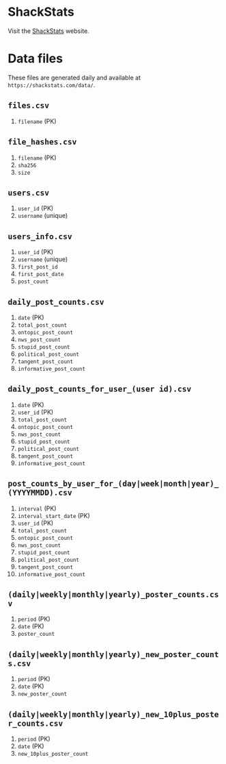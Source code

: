 # ShackStats

Visit the [ShackStats](https://shackstats.com) website. 

# Data files

These files are generated daily and available at `https://shackstats.com/data/`. 

## `files.csv`
1. `filename` (PK)

## `file_hashes.csv`
1. `filename` (PK)
1. `sha256`
1. `size`

## `users.csv`
1. `user_id` (PK)
1. `username` (unique)

## `users_info.csv`
1. `user_id` (PK)
1. `username` (unique)
1. `first_post_id`
1. `first_post_date`
1. `post_count`

## `daily_post_counts.csv`
1. `date` (PK)
1. `total_post_count`
1. `ontopic_post_count`
1. `nws_post_count`
1. `stupid_post_count`
1. `political_post_count`
1. `tangent_post_count`
1. `informative_post_count`

## `daily_post_counts_for_user_(user id).csv`
1. `date` (PK)
1. `user_id` (PK)
1. `total_post_count`
1. `ontopic_post_count`
1. `nws_post_count`
1. `stupid_post_count`
1. `political_post_count`
1. `tangent_post_count`
1. `informative_post_count`

## `post_counts_by_user_for_(day|week|month|year)_(YYYYMMDD).csv`
1. `interval` (PK)
1. `interval_start_date` (PK)
1. `user_id` (PK)
1. `total_post_count`
1. `ontopic_post_count`
1. `nws_post_count`
1. `stupid_post_count`
1. `political_post_count`
1. `tangent_post_count`
1. `informative_post_count`

## `(daily|weekly|monthly|yearly)_poster_counts.csv`
1. `period` (PK)
1. `date`  (PK)
1. `poster_count`

## `(daily|weekly|monthly|yearly)_new_poster_counts.csv`
1. `period` (PK)
1. `date` (PK)
1. `new_poster_count`

## `(daily|weekly|monthly|yearly)_new_10plus_poster_counts.csv`
1. `period` (PK)
1. `date` (PK)
1. `new_10plus_poster_count`
